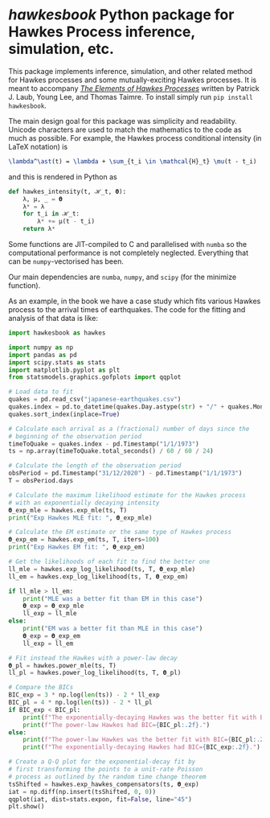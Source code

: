# _hawkesbook_ Python package for Hawkes Process inference, simulation, etc.

This package implements inference, simulation, and other related method for Hawkes processes and some mutually-exciting Hawkes processes.
It is meant to accompany [_The Elements of Hawkes Processes_](https://link.springer.com/book/10.1007/978-3-030-84639-8) written by Patrick J. Laub, Young Lee, and Thomas Taimre.
To install simply run `pip install hawkesbook`.

The main design goal for this package was simplicity and readability.
Unicode characters are used to match the mathematics to the code as much as possible.
For example, the Hawkes process conditional intensity (in LaTeX notation) is
```latex
\lambda^\ast(t) = \lambda + \sum_{t_i \in \mathcal{H}_t} \mu(t - t_i)
```
and this is rendered in Python as
```python
def hawkes_intensity(t, ℋ_t, 𝛉):
    λ, μ, _ = 𝛉
    λˣ = λ
    for t_i in ℋ_t:
        λˣ += μ(t - t_i)
    return λˣ
```

Some functions are JIT-compiled to C and parallelised with `numba` so the computational performance is not completely neglected.
Everything that can be `numpy`-vectorised has been.

Our main dependencies are `numba`, `numpy`, and `scipy` (for the minimize function).

As an example, in the book we have a case study which fits various Hawkes process to the arrival times of earthquakes.
The code for the fitting and analysis of that data is like:

```python
import hawkesbook as hawkes

import numpy as np
import pandas as pd
import scipy.stats as stats
import matplotlib.pyplot as plt
from statsmodels.graphics.gofplots import qqplot

# Load data to fit
quakes = pd.read_csv("japanese-earthquakes.csv")
quakes.index = pd.to_datetime(quakes.Day.astype(str) + "/" + quakes.Month.astype(str) + "/" + quakes.Year.astype(str) + " " + quakes.Time, dayfirst=True)
quakes.sort_index(inplace=True)

# Calculate each arrival as a (fractional) number of days since the
# beginning of the observation period
timeToQuake = quakes.index - pd.Timestamp("1/1/1973")
ts = np.array(timeToQuake.total_seconds() / 60 / 60 / 24)

# Calculate the length of the observation period
obsPeriod = pd.Timestamp("31/12/2020") - pd.Timestamp("1/1/1973")
T = obsPeriod.days

# Calculate the maximum likelihood estimate for the Hawkes process
# with an exponentially decaying intensity
𝛉_exp_mle = hawkes.exp_mle(ts, T)
print("Exp Hawkes MLE fit: ", 𝛉_exp_mle)

# Calculate the EM estimate or the same type of Hawkes process
𝛉_exp_em = hawkes.exp_em(ts, T, iters=100)
print("Exp Hawkes EM fit: ", 𝛉_exp_em)

# Get the likelihoods of each fit to find the better one
ll_mle = hawkes.exp_log_likelihood(ts, T, 𝛉_exp_mle)
ll_em = hawkes.exp_log_likelihood(ts, T, 𝛉_exp_em)

if ll_mle > ll_em:
	print("MLE was a better fit than EM in this case")
	𝛉_exp = 𝛉_exp_mle
	ll_exp = ll_mle
else:
	print("EM was a better fit than MLE in this case")
	𝛉_exp = 𝛉_exp_em
	ll_exp = ll_em

# Fit instead the Hawkes with a power-law decay
𝛉_pl = hawkes.power_mle(ts, T)
ll_pl = hawkes.power_log_likelihood(ts, T, 𝛉_pl)

# Compare the BICs
BIC_exp = 3 * np.log(len(ts)) - 2 * ll_exp
BIC_pl = 4 * np.log(len(ts)) - 2 * ll_pl
if BIC_exp < BIC_pl:
	print(f"The exponentially-decaying Hawkes was the better fit with BIC={BIC_exp:.2f}.")
	print(f"The power-law Hawkes had BIC={BIC_pl:.2f}.")
else:
	print(f"The power-law Hawkes was the better fit with BIC={BIC_pl:.2f}.")
	print(f"The exponentially-decaying Hawkes had BIC={BIC_exp:.2f}.")

# Create a Q-Q plot for the exponential-decay fit by
# first transforming the points to a unit-rate Poisson
# process as outlined by the random time change theorem
tsShifted = hawkes.exp_hawkes_compensators(ts, 𝛉_exp)
iat = np.diff(np.insert(tsShifted, 0, 0))
qqplot(iat, dist=stats.expon, fit=False, line="45")
plt.show()
```
